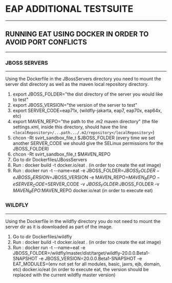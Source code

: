# EAP ADDITIONAL TESTSUITE
--------------------------
## RUNNING EAT USING DOCKER IN ORDER TO AVOID PORT CONFLICTS
------------------------------------------------------------


### JBOSS SERVERS
-----------------
Using the Dockerfile in the JBossServers directory you need to mount the server dist directory as well as the maven local repository directory.

1. export JBOSS_FOLDER="the dist directory of the server you would like to test"
2. export JBOSS_VERSION="the version of the server to test"
3. export SERVER_CODE=eap71x, (wildfly-jakarta, eap7, eap70x, eap64x, etc)
4. export MAVEN_REPO="the path to the .m2 maven directory" (the file settings.xml, inside this directory, should have the line ```<localRepository>/...path.../.m2/repository</localRepository>```)
5. chcon -Rt svirt_sandbox_file_t $JBOSS_FOLDER (every time we set another SERVER_CODE we should give the SELinux permissions for the JBOSS_FOLDER)
6. chcon -Rt svirt_sandbox_file_t $MAVEN_REPO
7. Go to dir Dockerfiles/JBossServers
8. Run : docker build -t docker.io/eat . (in order too create the eat image)
9. Run : docker run -t --name=eat -e JBOSS_FOLDER=$JBOSS_FOLDER -e JBOSS_VERSION=$JBOSS_VERSION -e MAVEN_REPO=$MAVEN_REPO -e SERVER_CODE=$SERVER_CODE -v $JBOSS_FOLDER:$JBOSS_FOLDER -v $MAVEN_REPO:$MAVEN_REPO  docker.io/eat (in order to execute eat)


### WILDFLY
-----------
Using the Dockerfile in the wildfly directory you do not need to mount the server dir as it is downloaded as part of the image.

1. Go to dir Dockerfiles/wildfly
2. Run : docker build -t docker.io/eat . (in order too create the eat image)
3. Run : docker run -t --name=eat -e JBOSS_FOLDER=/wildfly/master/dist/target/wildfly-20.0.0.Beta1-SNAPSHOT -e JBOSS_VERSION=20.0.0.Beta1-SNAPSHOT -e EAT_MODULES=(env not set for all modules, basic, jaxrs, ejb, domain, etc)  docker.io/eat (in order to execute eat, the version should be replaced with the current wildfly master version)

